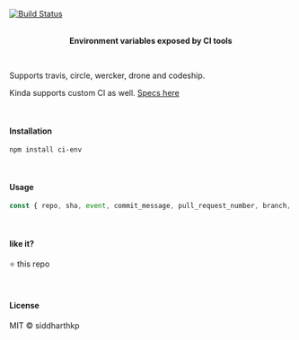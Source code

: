 [![Build Status](http://drone-community.eastus.cloudapp.azure.com/api/badge/github.com/siddharthkp/ci-env/status.svg?branch=master)](http://drone-community.eastus.cloudapp.azure.com/github.com/siddharthkp/ci-env)

<p align="center">
  <br>
  <b>Environment variables exposed by CI tools</b>
  <br>
</p>

&nbsp;

Supports travis, circle, wercker, drone and codeship.

Kinda supports custom CI as well. [Specs here](https://github.com/siddharthkp/ci-env/blob/master/index.js#L68-L79)

&nbsp;

#### Installation

```
npm install ci-env
```

&nbsp;

#### Usage

```js
const { repo, sha, event, commit_message, pull_request_number, branch, ci } = require('ci-env')
```

&nbsp;

#### like it?

⭐️ this repo

&nbsp;

#### License

MIT © siddharthkp

